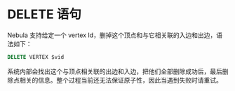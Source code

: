 # DELETE 语句

Nebula 支持给定一个 vertex Id，删掉这个顶点和与它相关联的入边和出边，语法如下：

```sql
DELETE VERTEX $vid
```

系统内部会找出这个与顶点相关联的出边和入边，把他们全部删除成功后，最后删除点相关的信息。整个过程当前还无法保证原子性，因此当遇到失败时请重试。
